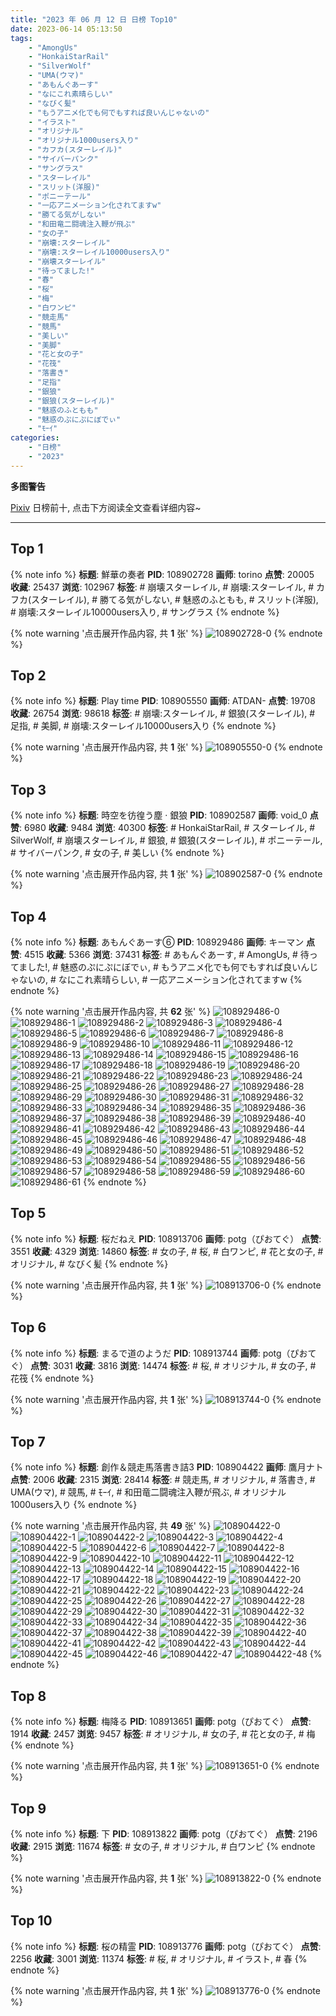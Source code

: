 ```yaml
---
title: "2023 年 06 月 12 日 日榜 Top10"
date: 2023-06-14 05:13:50
tags:
    - "AmongUs"
    - "HonkaiStarRail"
    - "SilverWolf"
    - "UMA(ウマ)"
    - "あもんぐあーす"
    - "なにこれ素晴らしい"
    - "なびく髪"
    - "もうアニメ化でも何でもすれば良いんじゃないの"
    - "イラスト"
    - "オリジナル"
    - "オリジナル1000users入り"
    - "カフカ(スターレイル)"
    - "サイバーパンク"
    - "サングラス"
    - "スターレイル"
    - "スリット(洋服)"
    - "ポニーテール"
    - "一応アニメーション化されてますw"
    - "勝てる気がしない"
    - "和田竜二闘魂注入鞭が飛ぶ"
    - "女の子"
    - "崩壊:スターレイル"
    - "崩壊:スターレイル10000users入り"
    - "崩壊スターレイル"
    - "待ってました!"
    - "春"
    - "桜"
    - "梅"
    - "白ワンピ"
    - "競走馬"
    - "競馬"
    - "美しい"
    - "美脚"
    - "花と女の子"
    - "花筏"
    - "落書き"
    - "足指"
    - "銀狼"
    - "銀狼(スターレイル)"
    - "魅惑のふともも"
    - "魅惑のぷにぷにぼでぃ"
    - "ﾓｰｲ"
categories:
    - "日榜"
    - "2023"
---
```


<i class="fa fa-triangle-exclamation"></i>**多图警告**<i class="fa fa-triangle-exclamation"></i>

[Pixiv](https://www.pixiv.net/) 日榜前十, 点击下方阅读全文查看详细内容~

<!-- more -->

---

## Top 1

{% note info %}
**标题**: 鮮華の奏者
**PID**: 108902728 **画师**: torino
**点赞**: 20005 **收藏**: 25437 **浏览**: 102967
**标签**: # 崩壊スターレイル, # 崩壊:スターレイル, # カフカ(スターレイル), # 勝てる気がしない, # 魅惑のふともも, # スリット(洋服), # 崩壊:スターレイル10000users入り, # サングラス
{% endnote %}

{% note warning '点击展开作品内容, 共 **1** 张' %}
![108902728-0](https://i.pixiv.re/img-original/img/2023/06/11/00/00/41/108902728_p0.jpg)
{% endnote %}

## Top 2

{% note info %}
**标题**: Play time
**PID**: 108905550 **画师**: ATDAN-
**点赞**: 19708 **收藏**: 26754 **浏览**: 98618
**标签**: # 崩壊:スターレイル, # 銀狼(スターレイル), # 足指, # 美脚, # 崩壊:スターレイル10000users入り
{% endnote %}

{% note warning '点击展开作品内容, 共 **1** 张' %}
![108905550-0](https://i.pixiv.re/img-original/img/2023/06/11/10/17/29/108905550_p0.jpg)
{% endnote %}

## Top 3

{% note info %}
**标题**: 時空を彷徨う塵 · 銀狼
**PID**: 108902587 **画师**: void_0
**点赞**: 6980 **收藏**: 9484 **浏览**: 40300
**标签**: # HonkaiStarRail, # スターレイル, # SilverWolf, # 崩壊スターレイル, # 銀狼, # 銀狼(スターレイル), # ポニーテール, # サイバーパンク, # 女の子, # 美しい
{% endnote %}

{% note warning '点击展开作品内容, 共 **1** 张' %}
![108902587-0](https://i.pixiv.re/img-original/img/2023/06/11/00/00/07/108902587_p0.jpg)
{% endnote %}

## Top 4

{% note info %}
**标题**: あもんぐあーす⑥
**PID**: 108929486 **画师**: キーマン
**点赞**: 4515 **收藏**: 5366 **浏览**: 37431
**标签**: # あもんぐあーす, # AmongUs, # 待ってました!, # 魅惑のぷにぷにぼでぃ, # もうアニメ化でも何でもすれば良いんじゃないの, # なにこれ素晴らしい, # 一応アニメーション化されてますw
{% endnote %}

{% note warning '点击展开作品内容, 共 **62** 张' %}
![108929486-0](https://i.pixiv.re/img-original/img/2023/06/11/21/02/19/108929486_p0.png)
![108929486-1](https://i.pixiv.re/img-original/img/2023/06/11/21/02/19/108929486_p1.png)
![108929486-2](https://i.pixiv.re/img-original/img/2023/06/11/21/02/19/108929486_p2.png)
![108929486-3](https://i.pixiv.re/img-original/img/2023/06/11/21/02/19/108929486_p3.png)
![108929486-4](https://i.pixiv.re/img-original/img/2023/06/11/21/02/19/108929486_p4.png)
![108929486-5](https://i.pixiv.re/img-original/img/2023/06/11/21/02/19/108929486_p5.png)
![108929486-6](https://i.pixiv.re/img-original/img/2023/06/11/21/02/19/108929486_p6.png)
![108929486-7](https://i.pixiv.re/img-original/img/2023/06/11/21/02/19/108929486_p7.png)
![108929486-8](https://i.pixiv.re/img-original/img/2023/06/11/21/02/19/108929486_p8.png)
![108929486-9](https://i.pixiv.re/img-original/img/2023/06/11/21/02/19/108929486_p9.png)
![108929486-10](https://i.pixiv.re/img-original/img/2023/06/11/21/02/19/108929486_p10.png)
![108929486-11](https://i.pixiv.re/img-original/img/2023/06/11/21/02/19/108929486_p11.png)
![108929486-12](https://i.pixiv.re/img-original/img/2023/06/11/21/02/19/108929486_p12.png)
![108929486-13](https://i.pixiv.re/img-original/img/2023/06/11/21/02/19/108929486_p13.png)
![108929486-14](https://i.pixiv.re/img-original/img/2023/06/11/21/02/19/108929486_p14.png)
![108929486-15](https://i.pixiv.re/img-original/img/2023/06/11/21/02/19/108929486_p15.png)
![108929486-16](https://i.pixiv.re/img-original/img/2023/06/11/21/02/19/108929486_p16.png)
![108929486-17](https://i.pixiv.re/img-original/img/2023/06/11/21/02/19/108929486_p17.png)
![108929486-18](https://i.pixiv.re/img-original/img/2023/06/11/21/02/19/108929486_p18.png)
![108929486-19](https://i.pixiv.re/img-original/img/2023/06/11/21/02/19/108929486_p19.png)
![108929486-20](https://i.pixiv.re/img-original/img/2023/06/11/21/02/19/108929486_p20.png)
![108929486-21](https://i.pixiv.re/img-original/img/2023/06/11/21/02/19/108929486_p21.png)
![108929486-22](https://i.pixiv.re/img-original/img/2023/06/11/21/02/19/108929486_p22.png)
![108929486-23](https://i.pixiv.re/img-original/img/2023/06/11/21/02/19/108929486_p23.png)
![108929486-24](https://i.pixiv.re/img-original/img/2023/06/11/21/02/19/108929486_p24.png)
![108929486-25](https://i.pixiv.re/img-original/img/2023/06/11/21/02/19/108929486_p25.png)
![108929486-26](https://i.pixiv.re/img-original/img/2023/06/11/21/02/19/108929486_p26.png)
![108929486-27](https://i.pixiv.re/img-original/img/2023/06/11/21/02/19/108929486_p27.png)
![108929486-28](https://i.pixiv.re/img-original/img/2023/06/11/21/02/19/108929486_p28.png)
![108929486-29](https://i.pixiv.re/img-original/img/2023/06/11/21/02/19/108929486_p29.png)
![108929486-30](https://i.pixiv.re/img-original/img/2023/06/11/21/02/19/108929486_p30.png)
![108929486-31](https://i.pixiv.re/img-original/img/2023/06/11/21/02/19/108929486_p31.png)
![108929486-32](https://i.pixiv.re/img-original/img/2023/06/11/21/02/19/108929486_p32.png)
![108929486-33](https://i.pixiv.re/img-original/img/2023/06/11/21/02/19/108929486_p33.png)
![108929486-34](https://i.pixiv.re/img-original/img/2023/06/11/21/02/19/108929486_p34.png)
![108929486-35](https://i.pixiv.re/img-original/img/2023/06/11/21/02/19/108929486_p35.png)
![108929486-36](https://i.pixiv.re/img-original/img/2023/06/11/21/02/19/108929486_p36.png)
![108929486-37](https://i.pixiv.re/img-original/img/2023/06/11/21/02/19/108929486_p37.png)
![108929486-38](https://i.pixiv.re/img-original/img/2023/06/11/21/02/19/108929486_p38.png)
![108929486-39](https://i.pixiv.re/img-original/img/2023/06/11/21/02/19/108929486_p39.png)
![108929486-40](https://i.pixiv.re/img-original/img/2023/06/11/21/02/19/108929486_p40.png)
![108929486-41](https://i.pixiv.re/img-original/img/2023/06/11/21/02/19/108929486_p41.png)
![108929486-42](https://i.pixiv.re/img-original/img/2023/06/11/21/02/19/108929486_p42.png)
![108929486-43](https://i.pixiv.re/img-original/img/2023/06/11/21/02/19/108929486_p43.png)
![108929486-44](https://i.pixiv.re/img-original/img/2023/06/11/21/02/19/108929486_p44.png)
![108929486-45](https://i.pixiv.re/img-original/img/2023/06/11/21/02/19/108929486_p45.png)
![108929486-46](https://i.pixiv.re/img-original/img/2023/06/11/21/02/19/108929486_p46.png)
![108929486-47](https://i.pixiv.re/img-original/img/2023/06/11/21/02/19/108929486_p47.png)
![108929486-48](https://i.pixiv.re/img-original/img/2023/06/11/21/02/19/108929486_p48.png)
![108929486-49](https://i.pixiv.re/img-original/img/2023/06/11/21/02/19/108929486_p49.png)
![108929486-50](https://i.pixiv.re/img-original/img/2023/06/11/21/02/19/108929486_p50.png)
![108929486-51](https://i.pixiv.re/img-original/img/2023/06/11/21/02/19/108929486_p51.png)
![108929486-52](https://i.pixiv.re/img-original/img/2023/06/11/21/02/19/108929486_p52.png)
![108929486-53](https://i.pixiv.re/img-original/img/2023/06/11/21/02/19/108929486_p53.png)
![108929486-54](https://i.pixiv.re/img-original/img/2023/06/11/21/02/19/108929486_p54.png)
![108929486-55](https://i.pixiv.re/img-original/img/2023/06/11/21/02/19/108929486_p55.png)
![108929486-56](https://i.pixiv.re/img-original/img/2023/06/11/21/02/19/108929486_p56.png)
![108929486-57](https://i.pixiv.re/img-original/img/2023/06/11/21/02/19/108929486_p57.png)
![108929486-58](https://i.pixiv.re/img-original/img/2023/06/11/21/02/19/108929486_p58.png)
![108929486-59](https://i.pixiv.re/img-original/img/2023/06/11/21/02/19/108929486_p59.png)
![108929486-60](https://i.pixiv.re/img-original/img/2023/06/11/21/02/19/108929486_p60.png)
![108929486-61](https://i.pixiv.re/img-original/img/2023/06/11/21/02/19/108929486_p61.png)
{% endnote %}

## Top 5

{% note info %}
**标题**: 桜だねえ
**PID**: 108913706 **画师**: potg（ぴおてぐ）
**点赞**: 3551 **收藏**: 4329 **浏览**: 14860
**标签**: # 女の子, # 桜, # 白ワンピ, # 花と女の子, # オリジナル, # なびく髪
{% endnote %}

{% note warning '点击展开作品内容, 共 **1** 张' %}
![108913706-0](https://i.pixiv.re/img-original/img/2023/06/11/10/55/54/108913706_p0.jpg)
{% endnote %}

## Top 6

{% note info %}
**标题**: まるで道のようだ
**PID**: 108913744 **画师**: potg（ぴおてぐ）
**点赞**: 3031 **收藏**: 3816 **浏览**: 14474
**标签**: # 桜, # オリジナル, # 女の子, # 花筏
{% endnote %}

{% note warning '点击展开作品内容, 共 **1** 张' %}
![108913744-0](https://i.pixiv.re/img-original/img/2023/06/11/10/57/49/108913744_p0.jpg)
{% endnote %}

## Top 7

{% note info %}
**标题**: 創作＆競走馬落書き詰3
**PID**: 108904422 **画师**: 鷹月ナト
**点赞**: 2006 **收藏**: 2315 **浏览**: 28414
**标签**: # 競走馬, # オリジナル, # 落書き, # UMA(ウマ), # 競馬, # ﾓｰｲ, # 和田竜二闘魂注入鞭が飛ぶ, # オリジナル1000users入り
{% endnote %}

{% note warning '点击展开作品内容, 共 **49** 张' %}
![108904422-0](https://i.pixiv.re/img-original/img/2023/06/11/00/45/00/108904422_p0.jpg)
![108904422-1](https://i.pixiv.re/img-original/img/2023/06/11/00/45/00/108904422_p1.jpg)
![108904422-2](https://i.pixiv.re/img-original/img/2023/06/11/00/45/00/108904422_p2.jpg)
![108904422-3](https://i.pixiv.re/img-original/img/2023/06/11/00/45/00/108904422_p3.jpg)
![108904422-4](https://i.pixiv.re/img-original/img/2023/06/11/00/45/00/108904422_p4.jpg)
![108904422-5](https://i.pixiv.re/img-original/img/2023/06/11/00/45/00/108904422_p5.jpg)
![108904422-6](https://i.pixiv.re/img-original/img/2023/06/11/00/45/00/108904422_p6.jpg)
![108904422-7](https://i.pixiv.re/img-original/img/2023/06/11/00/45/00/108904422_p7.jpg)
![108904422-8](https://i.pixiv.re/img-original/img/2023/06/11/00/45/00/108904422_p8.jpg)
![108904422-9](https://i.pixiv.re/img-original/img/2023/06/11/00/45/00/108904422_p9.jpg)
![108904422-10](https://i.pixiv.re/img-original/img/2023/06/11/00/45/00/108904422_p10.jpg)
![108904422-11](https://i.pixiv.re/img-original/img/2023/06/11/00/45/00/108904422_p11.jpg)
![108904422-12](https://i.pixiv.re/img-original/img/2023/06/11/00/45/00/108904422_p12.jpg)
![108904422-13](https://i.pixiv.re/img-original/img/2023/06/11/00/45/00/108904422_p13.jpg)
![108904422-14](https://i.pixiv.re/img-original/img/2023/06/11/00/45/00/108904422_p14.jpg)
![108904422-15](https://i.pixiv.re/img-original/img/2023/06/11/00/45/00/108904422_p15.jpg)
![108904422-16](https://i.pixiv.re/img-original/img/2023/06/11/00/45/00/108904422_p16.jpg)
![108904422-17](https://i.pixiv.re/img-original/img/2023/06/11/00/45/00/108904422_p17.jpg)
![108904422-18](https://i.pixiv.re/img-original/img/2023/06/11/00/45/00/108904422_p18.jpg)
![108904422-19](https://i.pixiv.re/img-original/img/2023/06/11/00/45/00/108904422_p19.jpg)
![108904422-20](https://i.pixiv.re/img-original/img/2023/06/11/00/45/00/108904422_p20.jpg)
![108904422-21](https://i.pixiv.re/img-original/img/2023/06/11/00/45/00/108904422_p21.jpg)
![108904422-22](https://i.pixiv.re/img-original/img/2023/06/11/00/45/00/108904422_p22.jpg)
![108904422-23](https://i.pixiv.re/img-original/img/2023/06/11/00/45/00/108904422_p23.jpg)
![108904422-24](https://i.pixiv.re/img-original/img/2023/06/11/00/45/00/108904422_p24.jpg)
![108904422-25](https://i.pixiv.re/img-original/img/2023/06/11/00/45/00/108904422_p25.jpg)
![108904422-26](https://i.pixiv.re/img-original/img/2023/06/11/00/45/00/108904422_p26.jpg)
![108904422-27](https://i.pixiv.re/img-original/img/2023/06/11/00/45/00/108904422_p27.jpg)
![108904422-28](https://i.pixiv.re/img-original/img/2023/06/11/00/45/00/108904422_p28.jpg)
![108904422-29](https://i.pixiv.re/img-original/img/2023/06/11/00/45/00/108904422_p29.jpg)
![108904422-30](https://i.pixiv.re/img-original/img/2023/06/11/00/45/00/108904422_p30.jpg)
![108904422-31](https://i.pixiv.re/img-original/img/2023/06/11/00/45/00/108904422_p31.jpg)
![108904422-32](https://i.pixiv.re/img-original/img/2023/06/11/00/45/00/108904422_p32.jpg)
![108904422-33](https://i.pixiv.re/img-original/img/2023/06/11/00/45/00/108904422_p33.jpg)
![108904422-34](https://i.pixiv.re/img-original/img/2023/06/11/00/45/00/108904422_p34.jpg)
![108904422-35](https://i.pixiv.re/img-original/img/2023/06/11/00/45/00/108904422_p35.jpg)
![108904422-36](https://i.pixiv.re/img-original/img/2023/06/11/00/45/00/108904422_p36.jpg)
![108904422-37](https://i.pixiv.re/img-original/img/2023/06/11/00/45/00/108904422_p37.jpg)
![108904422-38](https://i.pixiv.re/img-original/img/2023/06/11/00/45/00/108904422_p38.jpg)
![108904422-39](https://i.pixiv.re/img-original/img/2023/06/11/00/45/00/108904422_p39.jpg)
![108904422-40](https://i.pixiv.re/img-original/img/2023/06/11/00/45/00/108904422_p40.jpg)
![108904422-41](https://i.pixiv.re/img-original/img/2023/06/11/00/45/00/108904422_p41.jpg)
![108904422-42](https://i.pixiv.re/img-original/img/2023/06/11/00/45/00/108904422_p42.jpg)
![108904422-43](https://i.pixiv.re/img-original/img/2023/06/11/00/45/00/108904422_p43.jpg)
![108904422-44](https://i.pixiv.re/img-original/img/2023/06/11/00/45/00/108904422_p44.jpg)
![108904422-45](https://i.pixiv.re/img-original/img/2023/06/11/00/45/00/108904422_p45.jpg)
![108904422-46](https://i.pixiv.re/img-original/img/2023/06/11/00/45/00/108904422_p46.jpg)
![108904422-47](https://i.pixiv.re/img-original/img/2023/06/11/00/45/00/108904422_p47.jpg)
![108904422-48](https://i.pixiv.re/img-original/img/2023/06/11/00/45/00/108904422_p48.jpg)
{% endnote %}

## Top 8

{% note info %}
**标题**: 梅降る
**PID**: 108913651 **画师**: potg（ぴおてぐ）
**点赞**: 1914 **收藏**: 2457 **浏览**: 9457
**标签**: # オリジナル, # 女の子, # 花と女の子, # 梅
{% endnote %}

{% note warning '点击展开作品内容, 共 **1** 张' %}
![108913651-0](https://i.pixiv.re/img-original/img/2023/06/11/10/53/54/108913651_p0.jpg)
{% endnote %}

## Top 9

{% note info %}
**标题**: 下
**PID**: 108913822 **画师**: potg（ぴおてぐ）
**点赞**: 2196 **收藏**: 2915 **浏览**: 11674
**标签**: # 女の子, # オリジナル, # 白ワンピ
{% endnote %}

{% note warning '点击展开作品内容, 共 **1** 张' %}
![108913822-0](https://i.pixiv.re/img-original/img/2023/06/11/11/00/38/108913822_p0.jpg)
{% endnote %}

## Top 10

{% note info %}
**标题**: 桜の精霊
**PID**: 108913776 **画师**: potg（ぴおてぐ）
**点赞**: 2256 **收藏**: 3001 **浏览**: 11374
**标签**: # 桜, # オリジナル, # イラスト, # 春
{% endnote %}

{% note warning '点击展开作品内容, 共 **1** 张' %}
![108913776-0](https://i.pixiv.re/img-original/img/2023/06/11/10/59/26/108913776_p0.jpg)
{% endnote %}
